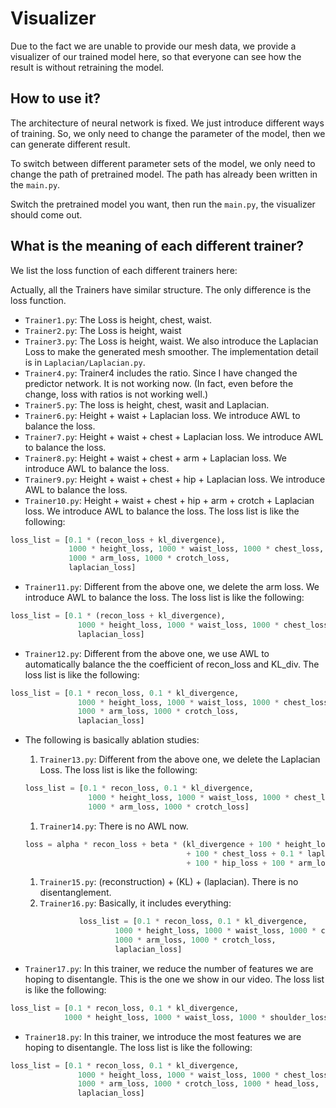 # Visualizer

Due to the fact we are unable to provide our mesh data, we provide a visualizer of our trained model here, so that everyone can see how the result is without retraining the model.

## How to use it?
The architecture of neural network is fixed. We just introduce different ways of training. So, we only need to change the parameter of the model, then we can generate different result. 

To switch between different parameter sets of the model, we only need to change the path of pretrained model. The path has already been written in the `main.py`. 

Switch the pretrained model you want, then run the `main.py`, the visualizer should come out. 

## What is the meaning of each different trainer?

We list the loss function of each different trainers here:

Actually, all the Trainers have similar structure. The only difference is the loss function. 

* `Trainer1.py`: The Loss is height, chest, waist.
* `Trainer2.py`: The Loss is height, waist
* `Trainer3.py`: The Loss is height, waist. We also introduce the Laplacian Loss to make the generated mesh smoother. The implementation detail is in `Laplacian/Laplacian.py`.
* `Trainer4.py`: Trainer4 includes the ratio. Since I have changed the predictor network. It is not working now. (In fact, even before the change, loss with ratios is not working well.)
* `Trainer5.py`: The loss is height, chest, wasit and Laplacian.
* `Trainer6.py`: Height + waist + Laplacian loss. We introduce AWL to balance the loss.
* `Trainer7.py`: Height + waist + chest + Laplacian loss. We introduce AWL to balance the loss.
* `Trainer8.py`: Height + waist + chest + arm + Laplacian loss. We introduce AWL to balance the loss.
* `Trainer9.py`: Height + waist + chest + hip + Laplacian loss. We introduce AWL to balance the loss.
* `Trainer10.py`: Height + waist + chest + hip + arm + crotch + Laplacian loss. We introduce AWL to balance the loss. The loss list is like the following: 
```python
loss_list = [0.1 * (recon_loss + kl_divergence), 
             1000 * height_loss, 1000 * waist_loss, 1000 * chest_loss, 1000 * hip_loss,
             1000 * arm_loss, 1000 * crotch_loss,
             laplacian_loss]
```
* `Trainer11.py`: Different from the above one, we delete the arm loss. We introduce AWL to balance the loss. The loss list is like the following: 
```python
loss_list = [0.1 * (recon_loss + kl_divergence), 
               1000 * height_loss, 1000 * waist_loss, 1000 * chest_loss, 1000 * hip_loss, 1000 * crotch_loss,
               laplacian_loss]
```
* `Trainer12.py`: Different from the above one, we use AWL to automatically balance the the coefficient of recon_loss and KL_div. The loss list is like the following: 
```python
loss_list = [0.1 * recon_loss, 0.1 * kl_divergence, 
               1000 * height_loss, 1000 * waist_loss, 1000 * chest_loss, 1000 * hip_loss,
               1000 * arm_loss, 1000 * crotch_loss,
               laplacian_loss]
```
* The following is basically ablation studies: 

  1.  `Trainer13.py`: Different from the above one, we delete the Laplacian Loss. The loss list is like the following: 
  ```python
  loss_list = [0.1 * recon_loss, 0.1 * kl_divergence, 
                1000 * height_loss, 1000 * waist_loss, 1000 * chest_loss, 1000 * hip_loss,
                1000 * arm_loss, 1000 * crotch_loss]
  ```
  1. `Trainer14.py`: There is no AWL now. 
    ```python
    loss = alpha * recon_loss + beta * (kl_divergence + 100 * height_loss + 100 * waist_loss 
                                        + 100 * chest_loss + 0.1 * laplacian_loss
                                        + 100 * hip_loss + 100 * arm_loss + 100 * crotch_loss)   
    ```
  1. `Trainer15.py`: (reconstruction) + (KL) + (laplacian). There is no disentanglement. 
  2.  `Trainer16.py`: Basically, it includes everything: 
    ```python
                loss_list = [0.1 * recon_loss, 0.1 * kl_divergence, 
                        1000 * height_loss, 1000 * waist_loss, 1000 * chest_loss, 1000 * hip_loss,
                        1000 * arm_loss, 1000 * crotch_loss,
                        laplacian_loss]
    ```

* `Trainer17.py`: In this trainer, we reduce the number of features we are hoping to disentangle. This is the one we show in our video. The loss list is like the following:
```python
loss_list = [0.1 * recon_loss, 0.1 * kl_divergence, 
            1000 * height_loss, 1000 * waist_loss, 1000 * shoulder_loss]
```
* `Trainer18.py`: In this trainer, we introduce the most features we are hoping to disentangle. The loss list is like the following:
```python
loss_list = [0.1 * recon_loss, 0.1 * kl_divergence, 
               1000 * height_loss, 1000 * waist_loss, 1000 * chest_loss, 1000 * hip_loss,
               1000 * arm_loss, 1000 * crotch_loss, 1000 * head_loss,
               laplacian_loss]
```